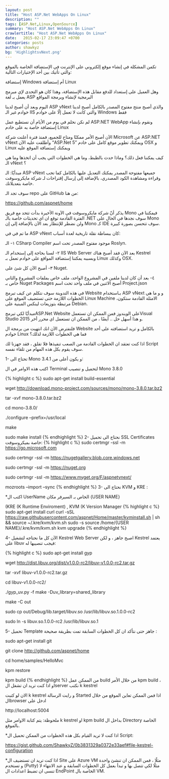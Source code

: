 ```yaml
---
layout: post
title: "Host ASP.Net WebApps On Linux"
description: ""
tags: [ASP.Net,Linux,OpenSource]
summary: "Host ASP.Net WebApps On Linux"
crawlertitle: "Host ASP.Net WebApps On Linux"
date:   2015-02-17 23:09:47 +0700
categories: posts
author: shawkyz
bg: 'HighlightsvNext.png'
---
```

تكمن المشكلة في إنشاء موقع إلكتروني على الإنترنت في الإستضافة الخاصة بالموقع والتي تأتيك بين أحد الإختيارات التالية:

إستضافة Windows أم إستضافة Linux

وهل العميل على إستعداد للدفع مقابل هذه الإستضافة، وهذا كان هو التحدى لإي مبرمج يعمل بـ لغة ASP البرمجية لإنشاء وبرمجة المواقع

اليوم وبعد أن أصبح لدينا ASP vNext والذي أصبح منتح مفتوح المصدر بالكامل أصبح لدينا خوادم غير الـ IIS والتي كانت لا تعمل إلّا على خوادم Windows فقط

لم نكن نحلم في يوم من الأيام أن نستطيع عمل ASP.NET WebApp ونقوم بإنشاء إستضافة خاصة به على خادم Linux

الآن أصبح الأمر ممكنًا ومتاح للجميع، فمنذ فترة أعلنت شركة Microsoft عن ASP.NET vNext وأطلقت عليه الآن “ASP.Net 5” ويمكنك تطوير موقع كامل على خادم OSX و Linux ويمكنك إستضافة الموقع عليه

كيف يمكننا فعل ذلك؟ وماذا حدث بالظبط، وما هي الخطوات التي يجب أن اتخذها وما هي الـ vNext ؟

مبدأيًا: الـ ASP vNext جميعها مفتوحة المصدر يمكنك التعديل عليها بالكامل كما تحب وقراءة ومشاهدة الكود المصدري، بالإضافة إلى إرسال إقتراحات لـ شركة مايكروسوفت خاصة بتعديلاتك.

سوف تجد الـ repo على GitHub من هنا:

https://github.com/aspnet/home

يذكر أنّ شركة مايكروسوفت في الآونة الأخيرة بدأت تتحد مع فريق Mono فيمكننا في الفترة القادمة توقع ان اي تحديثات خاصة بالـ .NET سوف نجدها في الحال على Mono ولن نضطر للإنتظار بعد الآن بالإضافة إلى إن Mono كـ IDE سوف تتحسن بصورة كبيرة.

ما تم في في ASP vNext كان ببساطة نقلة تاريخية لعدة أسباب:

١- الـ CSharp Compiler موجود مفتوح المصدر تحت اسم Roslyn.

٢- لسنا بحاجة إلى إستخدام الـ IIS Web Server بعد الآن فقد أصبح هناك  Kestrel وبسببه يمكننا إستضافة المواقع على خوادم تعمل بـ Linux وكذلك OSX.

٣- أصبح الآن كل شئ على Nuget.

٤- بعد أن كان لدينا ملفين في المشروع الواحد، ملف خاص بملفات المشروع والثاني خاص بـ Nuget Packages أصبح الاثنين في ملف واحد تحت اسم Project.json

 

في هذه التدوينة سوف نتكلم عن كيف تبرمج Website بـاستخدام ASP vNext و و ما هي الخطوات اللازمة حتى تستضيف الموقع على Linux Machine ،الامثلة القادمة ستكون مرتبطة بتوزيعات لينكس المبنية على Debian.

مبدأيًا لكي تبرمجASP.Net Website على الويندوز فمن الممكن ان تستعملVisual Studio 2015 و هذا أسهل حل .. أيضًا ، من الممكن ان تستعمل اي محرر أخر.

فلنفترض الآن انك انتهيت من برمجة ال Website بالكامل و تريد استضافته على أحد خوادم Linux فما هي الخطوات اللازمة لذلك؟

اذا كنت تعتقد ان الخطوات القادمة من الصعب تنفيذها فلا تقلق ، فقد جهزنا لك Script سوف يقوم بكل هذه المهام من تلقاء نفسه.

1- تحتاج الى Mono و يكون أعلى من 3.4.1:

اكتب هذه الاوامر في ال Terminal لتحميل و تنصيب Mono 3.8.0

{% highlight c %}
sudo apt-get install build-essential

wget http://download.mono-project.com/sources/mono/mono-3.8.0.tar.bz2

tar -xvf mono-3.8.0.tar.bz2

cd mono-3.8.0/

./configure –prefix=/usr/local

make

sudo make install
{% endhighlight %}
2- نحتاج الى تحميل SSL Certificates خاصة بميكروسوفت:
{% highlight c %}
sudo certmgr -ssl -m https://go.microsoft.com

sudo certmgr -ssl -m https://nugetgallery.blob.core.windows.net

sudo certmgr -ssl -m https://nuget.org

sudo certmgr -ssl -m https://www.myget.org/F/aspnetvnext/

mozroots –import –sync
{% endhighlight %}
3- نحتاج الى KVM و KRE :

*اكتب ال UserName الخاص بـ السيرفر مكان {USER NAME}

(KRE (K Runtime Enviroment) , KVM (K Version Manager
{% highlight c %}
sudo apt-get install curl
curl -sSL https://raw.githubusercontent.com/aspnet/Home/master/kvminstall.sh | sh && source ~/.kre/kvm/kvm.sh
sudo -s
source /home/{USER NAME}/.kre/kvm/kvm.sh
kvm upgrade
{% endhighlight %}
 

4- الآن كل ما نحتاجه لتشغيل Kestrel Web Server اصبح جاهز ، و لكن Kestrel يعتمد على libuv فيجب تنصيبها له:

{% highlight c %}
sudo apt-get install gyp

wget http://dist.libuv.org/dist/v1.0.0-rc2/libuv-v1.0.0-rc2.tar.gz

tar -xvf libuv-v1.0.0-rc2.tar.gz

cd libuv-v1.0.0-rc2/

./gyp_uv.py -f make -Duv_library=shared_library

make -C out

sudo cp out/Debug/lib.target/libuv.so /usr/lib/libuv.so.1.0.0-rc2

sudo ln -s libuv.so.1.0.0-rc2 /usr/lib/libuv.so.1

5- تحميل Template جاهز حتى نتأكد ان كل الخطوات السابقة تمت بطريقة صحيحة :

sudo apt-get install git

git clone http://github.com/aspnet/home

cd home/samples/HelloMvc

kpm restore

kpm build
{% endhighlight %}
من الممكن عمل build من خلال الأمر kpm build ، او اذا كنت تريد ان تشغل الserver نكتب k kestrel

الان لو كتبت k kestrel و رايت الرسالة Started اذا فمن الممكن تعاين الموقع من خلال الbrowser ادخل على

http://localhost:5004

ملحوظة: يتم كتابة الاوامر مثل k kestrel او kpm build بداخل ال Directory الخاصة بالموقع.

*اذا كنت لا تريد القيام بكل هذه الخطوات من الممكن تحميل ال Script:

https://gist.github.com/ShawkyZ/0b3831329a0372e33aef#file-kestrel-configuration

*اذا كنت تريد ان تستضيف ال Site على Azure VM مثلًا ، فمن الممكن ان تنشئ واحدة و تستخدم (Putty) مثلًا لكي تتصل بها و تبدأ بعمل كل الخطوات السابقة و عند الانتهاء لا تنسى ان تضبط اعدادات ال EndPoint الخاصة بال VM.



